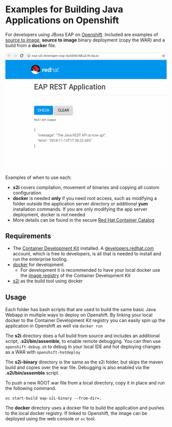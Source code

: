 # Examples for Building Java Applications on Openshift

For developers using JBoss EAP on [Openshift](https://www.openshift.com/). Included are examples of [source to image](https://github.com/openshift/source-to-image), **source to image** binary deployment (copy the WAR) and a build from a **docker** file.

![screenshot](./screenshot.png)

Examples of when to use each:

* **s2i** covers compilation, movement of binaries and copying all custom configuration
* **docker** is needed **only** if you need root access, such as modifying a folder outside the application server directory or additional **yum** installation commands. If you are only modifying the app server deployment, docker is not needed
* More details can be found in the secure [Red Hat Container Catalog](https://access.redhat.com/containers/)

## Requirements

* The [Container Development Kit](https://access.redhat.com/documentation/en-us/red_hat_container_development_kit/3.5/html-single/getting_started_guide/) installed. A [developers.redhat.com](https://developers.redhat.com/) account, which is free to developers, is all that is needed to install and run the enterprise tooling. 
* [docker](https://www.docker.com/get-started) for development
  * For development it is recommended to have your local docker use the [image registry](https://docs.okd.io/latest/minishift/openshift/openshift-docker-registry.html) of the Container Development Kit
* [s2i](https://github.com/openshift/source-to-image) as the build tool using docker

## Usage
Each folder has bash scripts that are used to build the same basic Java Webapp in multiple ways to deploy on Openshift. By linking your local docker to the Container Development Kit registry you can easily spin up the application in Openshift as well via `docker run`

The **s2i** directory does a full build from source and includes an additional script,  **.s2i/bin/assemble**,  to enable remote debugging. You can then use `openshift-debug.sh` to debug in your local IDE and hot deploying changes as a WAR with `openshift-hotdeploy`

The **s2i-binary** directory is the same as the s2i folder, but skips the maven build and copies over the war file. Debugging is also enabled via the **.s2i/bin/assemble** script.

To push a new ROOT.war file from a local directory, copy it in place and run the following command.
```
oc start-build eap-s2i-binary --from-dir=.
```

The **docker** directory uses a docker file to build the application and pushes to the local docker registry. If linked to Openshift, the image can be deployed using the web console or `oc` tool.
